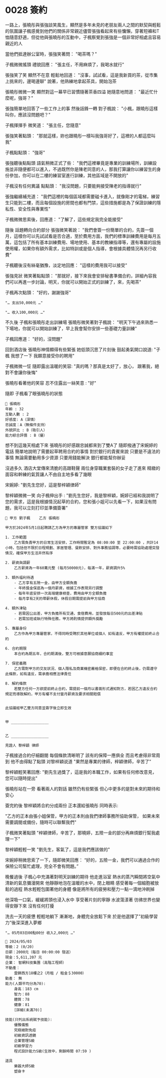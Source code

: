 # 0028 簽約

一路上，張曉彤與張強談笑風生，顯然是多年未見的老朋友兩人之間的默契與輕鬆的氛圍讓子楓感覺到他們的關係非常親近儘管張強看起來有些慵懶，穿著短褲和T恤隨意舒適，但從他與張曉彤的互動中，子楓察覺到張強是一個非常好相處且容易親近的人

當他們抵達辦公室時，張強笑著問：
"喝茶嗎？"

子楓微微搖頭
禮貌回應：
"張主任，不用麻煩了，我喝水就行"

張強笑了笑
顯然不在意
輕鬆地回道：
"沒事，試試看，這是我新買的茶，從市集上挑來的，邊喝邊聊"
說著，他熟練地拿起茶具，開始泡茶

張曉彤微微一笑
顯然對這一幕早已習慣隨著茶香四溢
她隨意地問道：
"最近忙什麼呢，強哥？"

張強簡單地回答了一些工作上的事
然後話鋒一轉
對子楓說：
"小楓，跟曉彤這樣叫你，應該沒問題吧？"

子楓揮揮手
微笑道：
"張主任，您隨意"

張強笑著點頭：
"那就這樣，妳也跟曉彤一樣叫我強哥好了，這裡的人都這麼叫我"

子楓點點頭：
"強哥"

張強聽後點點頭
語氣稍微正式了些：
"我們這裡畢竟是專業的訓練場所，訓練設施並非隨便都可以進入，不過既然你是陳老同意的人，那我打算讓你以練習生的身份參加，你可以在二樓的練習室進行訓練，其他區域是不開放的"

子楓沒有任何異議
點點頭：
"我沒問題，只要能夠接受陳老的指導就行"

張強繼續補充道：
"我們這裡的每個區域都需要磁卡進入，就像剛才的電梯，練習生只能到二樓，而且每個設施的房間也都有門禁，這些措施都是為了保證訓練的隱私性、安全性與專業性"

子楓微微思索後，回應道：
"了解了，這些規定我完全能接受"

隨後
話題轉向合約部分
張強微笑著說：
"我們會簽一份簡單的合約，先簽一個月，這樣你可以先試試看是否合適，至於費用方面，我們的標準訓練費用是每月五萬，這包括了所有基本訓練費用、場地使用、基本的教練指導等，還有專屬的設施使用權，如果你有額外需求，比如特訓或是個人指導，會根據具體情況再另行收費"

子楓聽後沒有絲毫猶豫，淡定地回應：
"這樣的費用我可以接受"

張強見狀
微笑著點點頭：
"那就好，接下來我會安排秘書準備合約，詳細內容我們可以再進一步討論，明天，你就可以開始正式的訓練了，來，先喝茶"

子楓再次點頭：
"好的，謝謝強哥"


`"… 支出50,000元 …"`

`"… 收入100,000元 …"`

不久後
子楓和張曉彤走出訓練場
張曉彤微笑著對子楓說：
"明天下午過來熟悉一下場地，你就可以開始訓練了，早上我會幫你安排一些基礎力量訓練"

子楓回應道：
"好的，沒問題"

回到酒店後
張曉彤神情顯得有些緊張
她低頭沉思了片刻後 
鼓起勇氣開口說道:
"子楓 我想了一下 我願意接受你的聘用"

子楓微微一怔 
隨即露出溫暖的笑容: 
"真的嗎？那真是太好了，放心， 跟著我，絕對不會讓你後悔"

張曉彤看著他的笑容
忍不住露出一絲笑意 :
"好"

隨即
子楓看了眼張曉彤的狀態

```
📰 張曉彤
年齡 : 32
互動人數 : 2
好感度: A（深情）
忠誠度：A（無條件支持）
外貌評比 : B（吸引人）
能力綜合評價 : B（優）

```

想不到這幾天相處下來
張曉彤的好感跟忠誠都來到了雙A了
隨即撥通了宋婉婷的電話 
簡單地說明了需要起草聘用合約的事情
對於銀行的貴賓來說 
只要是不違法的事情 
無論需要動用多少資源 
只要用錢能解決 
銀行都能幫你辦妥

沒過多久
酒店大堂傳來清脆的高跟鞋聲
兩位身穿職業套裝的女子走了進來
精緻的面容和幹練的氣質讓人不由自主地多看了幾眼

宋婉婷:
"劉先生您好，這是黎梓穎律師"

黎梓穎微微一笑 
向子楓伸出手 :
"劉先生您好，我是黎梓穎，婉婷已經和我說明了您的需求，這是我根據情況起草的合約，您和張小姐可以先看一下，如果沒有問題，我可以立刻打印並準備簽署"

```
📎 甲方 劉子楓    乙方 張曉彤

甲方於2024年5月1日起聘請乙方為甲方的專屬管家 雙方協議如下

1. 工作範圍
    乙方需負責甲方的日常生活安排，工作時間暫定為 08:00:00 至 22:00:00 ，共計14小時，包括但不限於日程規劃、家居管理、餐飲安排、對外事務協調等，必要時需協助處理突發情況，確保甲方生活井然有序
    
2. 薪資與調薪
    乙方薪資為一年60萬元整 (每月50000元)，每滿一年，薪資調升5%
    
3. 額外福利待遇
    - 乙方享有五險一金，由甲方全額負擔
    - 年終獎金保底為一個月薪資，根據工作表現另行調整
    - 每年年底安排一次高端健康檢查，費用由甲方全額負擔
    - 每月享有2天的帶薪休假，休假日期需提前與甲方協商

4. 額外津貼
    - 若需因公出差，甲方負擔所有交通，食宿費用，並發放每日500元的出差津貼
    - 若需加班或執行特殊任務，甲方將酌情提供額外獎勵

5. 專屬身份
    乙方作為甲方專屬管家，不得同時受聘於其他單位或個人 如有違反，甲方有權提前終止合約
    
6. 合約期限
    本合約為期五年，合約期滿後，雙方可根據意願協商續約事宜
    
7. 保密義務
    乙方需對甲方的交友狀況、個人隱私及商業機密嚴格保密，即便在合約終止後，仍需遵守此條款，如有違反，需承擔相應法律責任
    
8. 解約條款
    若雙方任何一方欲提前終止合約，需提前一個月以書面形式通知對方，若因乙方違反合約規定而導致解約，甲方有權不支付當月薪資及要求相關賠償
    

此協議經甲乙雙方同意並簽字後立即生效


甲 _________________  


乙 _________________

見證人 黎梓穎 律師

```

子楓接過合約仔細翻閱
每個條款清晰明了 
該有的保障一應俱全 
而且考慮得非常周到 
他不由得點了點頭 
对黎梓穎说道 
"果然是專業的律師，梓穎律師，辛苦了"

黎梓穎輕笑著回應: 
"劉先生過獎了，這是我的本職工作，如果有任何修改意見，您可以隨時提出"

張曉彤站在一旁 
看著兩人的對話 
雖然仍有些緊張 
但心中更多的是對未來的期待和安心

簽完約後
黎梓穎將合約分成兩份 
正本還給張曉彤 
同時表示:

"乙方的正本由張小姐保管，甲方的正本則由我們律師事務所協助保管， 如果未來需要調閱或備份，隨時可以聯繫我們"

子楓微笑著點頭
"梓穎律師，辛苦了，那曉婷，五險一金的部分再麻煩銀行幫我處理一下"

黎梓穎輕輕一笑
"劉先生，客氣了，這是我們應該做的"

宋婉婷稍微思索了一下，隨即微笑回應：
“好的，五險一金，我們可以通過合作的保險公司幫忙處理，完全不會有問題。”

晚餐過後
子楓心中充滿著對明天訓練的期待
他走進浴室
熱水的蒸汽瞬間將空氣中清新的氣息彌漫開來
他靜靜地泡在溫暖的水中，閉上眼睛
感受著每一個細胞被放鬆的過程
熱水輕輕包圍著他的身體
像是將所有的疲勞和壓力一點一滴地沖刷掉

他深吸一口氣，緩緩將頭也浸入水中
享受著片刻的寧靜
水波蕩漾著
彷彿世界也變得安靜下來
沒有任何打擾

洗去一天的疲憊
輕輕地躺下
漸漸地，身體完全放鬆下來
於是他選擇了”初級學習力”後深深進入夢鄉

`"… 05月03日00點00分 收入2,000元 …"`

```
📰 2024/05/03
等級：2 (0/20)
日薪：2000元（每日 00:00:00 發送）
現金：5,611,207 元
企業： 智網科技集團（高階工程師）
不動產：
    雲錦西方18樓之2（月租 / 租金＄30000）
動產： 無
能力(人類平均分為70):
    身高：183 cm
    智力：88
    體質：78
    健康：81
    [詳細(未滿70)]

技能(只列出系統賦予技能):
    優雅儀態
    究極絕對免疫
    初級資訊透鏡
    企業管理S級
    初級學習力
    程式設計能力S級(生效中，剩餘時間 07:59 )

道具
    樂器大師S級
    塑身卡
```